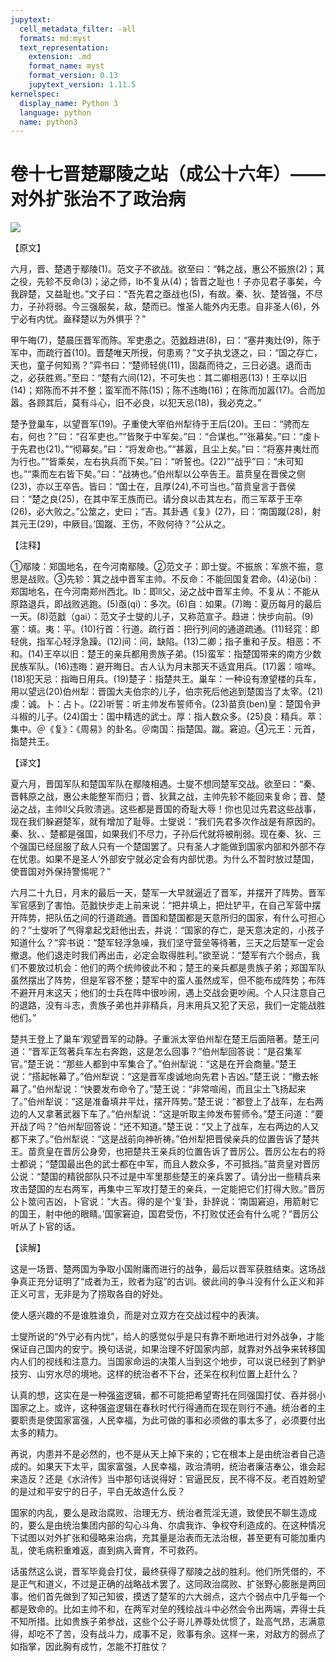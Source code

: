 ```yaml
---
jupytext:
  cell_metadata_filter: -all
  formats: md:myst
  text_representation:
    extension: .md
    format_name: myst
    format_version: 0.13
    jupytext_version: 1.11.5
kernelspec:
  display_name: Python 3
  language: python
  name: python3
---
```

# 卷十七晋楚鄢陵之站（成公十六年）——对外扩张治不了政治病

![](image/cover.jpg)

【原文】

六月，晋、楚遇于鄢陵(1)。范文子不欲战。欲至曰：“韩之战，惠公不振旅(2)；萁之役，先轸不反命(3)；泌之师，lb不复从(4)；皆晋之耻也！子亦见君子事矣，今我辟楚，又益耻也。”文子曰：“吾先君之亟战也(5)，有故。秦、狄、楚皆强，不尽力，子孙将弱。今三强服矣，敌，楚而已。惟圣人能外内无患。自非圣人(6)，外宁必有内忧。盍释楚以为外惧乎？”

甲午晦(7)，楚晨压晋军而陈。军吏患之。范戤趋进(8)，曰：“塞井夷灶(9)，陈于军中，而疏行首(10)。晋楚唯天所授，何患焉？”文子执戈逐之，曰：“国之存亡，天也，童子何知焉？”弈书曰：“楚师轻佻(11)，固磊而待之，三日必退。退而击之，必获胜焉。”至曰：“楚有六间(12)，不可失也：其二卿相恶(13)！王卒以旧(14)；郑陈而不并不整；蛮军而不陈(15)；陈不违晦(16)；在陈而加嚣(17)。合而加嚣。各顾其后，莫有斗心，旧不必良，以犯天忌(18)，我必克之。”

楚予登巢车，以望晋军(19)。子重使大宰伯州犁待于王后(20)。王曰：“骋而左右，何也？”曰：“召军吏也。”“皆聚于中军矣。”曰：“合谋也。”“张幕矣。”曰：“虔卜于先君也(21)。”“彻幕矣。”曰：“将发命也。”“甚嚣，且尘上矣。”曰：“将塞井夷灶而为行也。”“皆乘矣，左右执兵而下矣。”曰：“听誓也。(22)”“战乎”曰：“未可知也。”“乘而左右皆下矣。”曰：“战祷也。”伯州犁以公卒告王。苗贲皇在晋侯之侧(23)，亦以王卒告。皆曰：“国士在，且厚(24),不可当也。”苗贲皇言于晋侯曰：“楚之良(25)，在其中军王族而已。请分良以击其左右，而三军萃于王卒(26)，必大败之。”公筮之，史曰；“吉。其卦遇《复》(27)，曰：‘南国蹴(28)，射其元王(29)，中厥目。’国蹴、王伤，不败何待？”公从之。

【注释】

①鄢陵：郑国地名，在今河南鄢陵。②范文子：即士燮。不振旅：军旅不振，意思是战败。③先轸：箕之战中晋军主帅。不反命：不能回国复君命。(4)泌(bi)：郑国地名，在今河南郑州西北。lb：即ll父，泌之战中晋军主帅。不复从：不能从原路退兵，即战败逃跑。(5)亟(qi)：多次。(6)自：如果。(7)晦：夏历每月的最后一天。(8)范戤（gai）：范文子士燮的儿子，又称范宣子。趋进：快步向前。(9)塞：填。夷：平。(10)行首：行道。疏行首：把行列间的通道疏通。(11)轻窕：即轻佻，指军心轻浮急躁。(12)间：间，缺陷。(13)二卿；指子重和子反。相恶：不和。(14)王卒以旧：楚王的亲兵都用贵族子弟。(15)蛮军：指楚国带来的南方少数民族军队。(16)违晦：避开晦日。古人认为月末那天不适宜用兵。(17)嚣：喧哗。(18)犯天忌：指晦日用兵。(19)楚子：指楚共王。巢车：一种设有潦望楼的兵车，用以望远(20)伯州犁：晋国大夫伯宗的儿子，伯宗死后他逃到楚国当了太宰。(21)虔：诚。卜：占卜。(22)听誓：听主帅发布誓师令。(23)苗贲(ben)皇：楚国令尹斗椒的儿子。(24)国士：国中精选的武士。厚：指人数众多。(25)良：精兵。萃：集中。＠《复》：《周易》的卦名。＠南国：指楚国。蹴。窘迫。④元王：元首，指楚共王。

【译文】

夏六月，晋国军队和楚国军队在鄢陵相遇。士燮不想同楚军交战。欲至曰：“秦、晋韩原之战，惠公未能整军而归；晋、狄萁之战，主帅先轸不能回来复命；晋、楚泌之战，主帅ll父兵败溃逃。这些都是晋国的奇耻大辱！你也见过先君这些战事，现在我们躲避楚军，就有增加了耻辱。士燮说：“我们先君多次作战是有原因的。秦、狄、、楚都是强国，如果我们不尽力，子孙后代就将被削弱。现在秦、狄、三个强国已经屈服了敌人只有一个楚国罢了。只有圣人才能做到国家内部和外部不存在忧患。如果不是圣人’外部安宁就必定会有内部忧患。为什么不暂时放过楚国，使晋国对外保持警惕呢？”

六月二十九日，月末的最后一天，楚军一大早就逼近了晋军，并摆开了阵势。晋军军官感到了害怕。范戤快步走上前来说：“把井填上，把灶铲平，在自己军营中摆开阵势，把队伍之间的行道疏通。晋国和楚国都是天意所归的国家，有什么可担心的？”士燮听了气得拿起戈赶他出去，并说：“国家的存亡，是天意决定的，小孩子知道什么？”弈书说：“楚军轻浮急噪，我们坚守营垒等待著，三天之后楚军一定会撤退。他们退走时我们再出击，必定会取得胜利。”欲至说：“楚军有六个弱点，我们不要放过机会：他们的两个统帅彼此不和；楚王的亲兵都是贵族子弟；郑国军队虽然摆出了阵势，但是军容不整；楚军中的蛮人虽然成军，但不能布成阵势；布阵不避开月末这天；他们的士兵在阵中很吵闹，遇上交战会更吵闹。个人只注意自己的退路，没有斗志，贵族子弟也并非精兵，月末用兵又犯了天忌，我们一定能战胜他们。”

楚共王登上了巢车‘观望晋军的动静。子重派太宰伯州犁在楚王后面陪著。楚王问道：“晋军正驾著兵车左右奔跑，这是怎么回事？”伯州犁回答说：“是召集军官。”楚王说：“那些人都到中军集合了。”伯州犁说：“这是在开会商量。”楚王说：“搭起帐幕了。”伯州犁说：“这是晋军虔诚地向先君卜吉凶。”楚王说：“撤去帐幕了。”伯州犁说：“快要发布命令了。”楚王说：“非常喧闹，而且尘土飞扬起来了。”伯州犁说：“这是准备填井平灶，摆开阵势。”楚王说：“都登上了战车，左右两边的人又拿著武器下车了。”伯州犁说：“这是听取主帅发布誓师令。”楚王问道：“要开战了吗？”伯州犁回答说：“还不知道。”楚王说：“又上了战车，左右两边的人又都下来了。”伯州犁说：“这是战前向神祈祷。”伯州犁把晋侯亲兵的位置告诉了楚共王。苗贲皇在晋厉公身旁，也把楚共王亲兵的位置告诉了晋厉公。晋厉公左右的将士都说；“楚国最出色的武士都在中军，而且人数众多，不可抵挡。”苗贲皇对晋厉公说：“楚国的精锐部队只不过是中军里那些楚王的亲兵罢了。请分出一些精兵来攻击楚国的左右两军，再集中三军攻打楚王的亲兵，一定能把它们打得大败。”晋厉公卜筮问吉凶，卜官说：“大吉。得的是个‘复’卦，卦辞说：‘南国窘迫，用箭射它的国王，射中他的眼睛。’国家窘迫，国君受伤，不打败仗还会有什么呢？”晋厉公听从了卜官的话。

【读解】

这是一场晋、楚两国为争取小国附庸而进行的战争，最后以晋军获胜结束。这场战争真正充分证明了“成者为王，败者为寇”的古训。彼此间的争斗没有什么正义和非正义可言，无非是为了捞取各自的好处。

使人感兴趣的不是谁胜谁负，而是对立双方在交战过程中的表演。

士燮所说的“外宁必有内忧”，给人的感觉似乎是只有靠不断地进行对外战争，才能保证自己国内的安宁。换句话说，如果治理不好国家内部，就靠对外战争来转移国内人们的视线和注意力。当国家命运的决策人当到这个地步，可以说已经到了黔驴技穷、山穷水尽的境地。这样的统治者不下台，还呆在权利位置上赶什么？

认真的想，这实在是一种强盗逻辑，都不可能把希望寄托在同强国打仗、吞并弱小国家之上。或许，这种强盗逻辑在春秋时代行得通而在现在则行不通。统治者的主要职责是使国家富强，人民幸福，为此可做的事和必须做的事太多了，必须要付出太多的精力。

再说，内患并不是必然的，也不是从天上掉下来的；它在根本上是由统治者自己造成的。如果天下太平，国家富强，人民幸福，政治清明，统治者廉洁奉公，谁会起来造反？还是《水浒传》当中那句话说得好：官逼民反，民不得不反。老百姓盼望的是过和平安宁的日子，平白无故造什么反？

国家的内乱，要么是政治腐败、治理无方、统治者荒淫无道，致使民不聊生造成的，要么是由统治集团内部的勾心斗角、尔虞我诈、争权夺利造成的。在这种情况下试图以对外扩张和侵略来治病，充其量是治表而无法治根，甚至更有可能加重内乱，使毛病积重难返，直到病入膏育，不可救药。

话虽然这么说，晋军毕竟会打仗，最终获得了鄢陵之战的胜利。他们所凭借的，不是正气和道义，不过是正确的战略战术罢了。这同政治腐败、扩张野心膨胀是两回事。他们首先做到了知己知彼，摸透了楚军的六大弱点，这六个弱点中几乎每一个都是致命的。比如主帅不和，在两军对垒的残绘战斗中必然会令出两端，弄得士兵不知所措。比如贵族子弟参战，这些个公子哥儿养尊处优惯了，趾高气昂，志满意得，却吃不了苦，没有战斗力，成事不足，败事有余。这样一来，对敌方的弱点了如指掌，因此胸有成竹，怎能不打胜仗？



